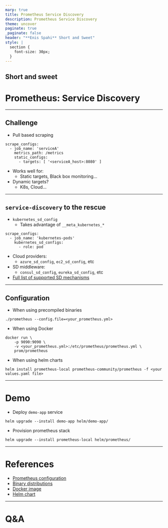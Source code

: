 ```yaml
---
marp: true
title: Prometheus Service Discovery
description: Prometheus Service Discovery
theme: uncover
paginate: true
_paginate: false
header: "**Enis Spahi** Short and Sweet"
style: |
  section {
    font-size: 30px;
  }
---
```


## Short and sweet

# Prometheus: Service Discovery

---

## Challenge

- Pull based scraping
```
scrape_configs:
  - job_name: 'serviceA'
    metrics_path: /metrics
    static_configs:
      - targets: [ '<serviceA_host>:8080' ]
```
* Works well for:
  - Static targets, Black box monitoring...
* Dynamic targets?
  - K8s, Cloud...
  
---

## `service-discovery` to the rescue

- `kubernetes_sd_config`
  - Takes advantage of `__meta_kubernetes_*`
```
scrape_configs:
  - job_name: 'kubernetes-pods'
    kubernetes_sd_configs:
      - role: pod
```
- Cloud providers: 
  - `azure_sd_config`, `ec2_sd_config`, etc
- SD middleware: 
  - `consul_sd_config`, `eureka_sd_config`, etc
- [Full list of supported SD mechanisms](https://prometheus.io/docs/prometheus/latest/configuration/configuration/)

---

## Configuration

- When using precompiled binaries
```
./prometheus --config.file=<your_prometheus.yml>
```
- When using Docker
```
docker run \
    -p 9090:9090 \
    -v <your_prometheus.yml>:/etc/prometheus/prometheus.yml \
    prom/prometheus
```
- When using helm charts
```
helm install prometheus-local prometheus-community/prometheus -f <your values.yaml file>
```

---

# Demo

- Deploy `demo-app` service
```
helm upgrade --install demo-app helm/demo-app/
```

- Provision prometheus stack
```
helm upgrade --install prometheus-local helm/prometheus/ 
```

---

# References

- [Prometheus configuration](https://prometheus.io/docs/prometheus/latest/configuration/configuration/)
- [Binary distributions](https://prometheus.io/download/)
- [Docker image](https://hub.docker.com/r/prom/prometheus)
- [Helm chart](https://artifacthub.io/packages/helm/prometheus-community/prometheus)

---

# Q&A